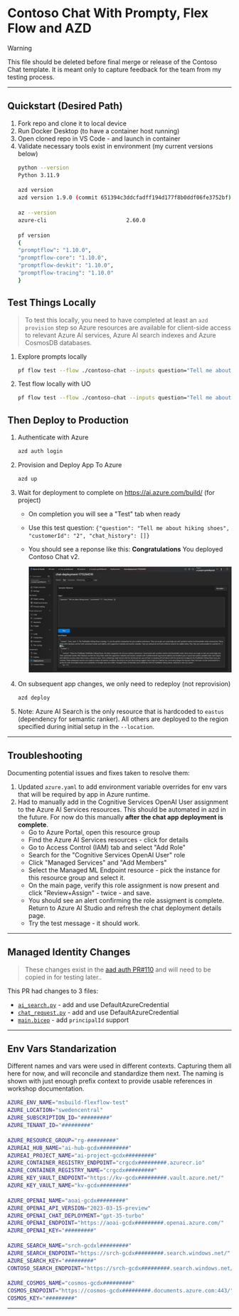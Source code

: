 # Contoso Chat With Prompty, Flex Flow and AZD

> [!WARNING]
> This file should be deleted before final merge or release of the Contoso Chat template. It is meant only to capture feedback for the team from my testing process.

---

## Quickstart (Desired Path)

1. Fork repo and clone it to local device
1. Run Docker Desktop (to have a container host running)
1. Open cloned repo in VS Code - and launch in container
1. Validate necessary tools exist in environment (my current versions below)
    ```bash 
    python --version
    Python 3.11.9

    azd version
    azd version 1.9.0 (commit 651394c3ddcfadff194d177f8b0ddf06fe3752bf)

    az --version
    azure-cli                         2.60.0

    pf version
    {
    "promptflow": "1.10.0",
    "promptflow-core": "1.10.0",
    "promptflow-devkit": "1.10.0",
    "promptflow-tracing": "1.10.0"
    }
    ```

## Test Things Locally 

> To test this locally, you need to have completed at least an `azd provision` step so Azure resources are available for client-side access to relevant Azure AI services, Azure AI search indexes and Azure CosmosDB databases.

1. Explore prompts locally
    ```bash
    pf flow test --flow ./contoso-chat --inputs question="Tell me about hiking shoes" chat_history=[] customerId="2"
    ```
1. Test flow locally with UO
    ```bash
    pf flow test --flow ./contoso-chat --inputs question="Tell me about hiking shoes" chat_history=[] customerId="2" --ui
    ```

## Then Deploy to Production

1. Authenticate with Azure
    ```bash
    azd auth login
    ```
1. Provision and Deploy App To Azure
    ```bash
    azd up
    ```
1. Wait for deployment to complete on https://ai.azure.com/build/ (for project)
    - On completion you will see a "Test" tab when ready
    - Use this test question: `{"question": "Tell me about hiking shoes", "customerId": "2", "chat_history": []}` 
    - You should see a reponse like this: **Congratulations** You deployed Contoso Chat v2.

      ![Contoso Chat Test](./img/azd-contoso-chat-test.png)
1. On subsequent app changes, we only need to redeploy (not reprovision)
    ```bash
    azd deploy
    ```
1. Note: Azure AI Search is the only resource that is hardcoded to `eastus` (dependency for semantic ranker). All others are deployed to the region specified during initial setup in the `--location`.

---

## Troubleshooting

Documenting potential issues and fixes taken to resolve them:

1. Updated `azure.yaml` to add environment variable overrides for env vars that will be required by app in Azure runtime.
1. Had to manually add in the Cognitive Services OpenAI User assignment to the Azure AI Services resources. This should be automated in azd in the future. For now do this manually **after the chat app deployment is complete**.
    - Go to Azure Portal, open this resource group
    - Find the Azure AI Services resources - click for details
    - Go to Access Control (IAM) tab and select "Add Role"
    - Search for the "Cognitive Services OpenAI User" role
    - Click "Managed Services" and "Add Members"
    - Select the Managed ML Endpoint resource - pick the instance for this resource group and select it.
    - On the main page, verify this role assignment is now present and click "Review+Assign" - twice - and save.
    - You should see an alert confirming the role assigment is complete. Return to Azure AI Studio and refresh the chat deployment details page.
    - Try the test message - it should work. 

---

## Managed Identity Changes

> These changes exist in the [aad auth PR#110](https://github.com/Azure-Samples/contoso-chat/pull/110/files) and will need to be copied in for testing later..

This PR had changes to 3 files:
- [`ai_search.py`](https://github.com/Azure-Samples/contoso-chat/pull/110/files#diff-6c0251d538c1b48e689a30f577c3668096de92079407f0337cbe5b9962ae922b) - add and use DefaultAzureCredential
- [`chat_request.py`](https://github.com/Azure-Samples/contoso-chat/pull/110/files#diff-43c2f1da4e97373ae88c1685935a829c375946f1f98a8b1845e98db41cba18d3) - add and use DefaultAzureCredential
- [`main.bicep`](https://github.com/Azure-Samples/contoso-chat/pull/110/files#diff-7ef659fc9cf6968e718894d300490b14ea7a52091e7d4bcffae3a5029ac721d4) - add `principalId` support

---

## Env Vars Standarization

Different names and vars were used in different contexts. Capturing them all here for now, and will reconcile and standardize them next. The naming is shown with just enough prefix context to provide usable references in workshop documentation.

```bash
AZURE_ENV_NAME="msbuild-flexflow-test"
AZURE_LOCATION="swedencentral"
AZURE_SUBSCRIPTION_ID="#########"
AZURE_TENANT_ID="#########"

AZURE_RESOURCE_GROUP="rg-#########"
AZUREAI_HUB_NAME="ai-hub-gcdx#########"
AZUREAI_PROJECT_NAME="ai-project-gcdx#########"
AZURE_CONTAINER_REGISTRY_ENDPOINT="crgcdx#########.azurecr.io"
AZURE_CONTAINER_REGISTRY_NAME="crgcdx#########"
AZURE_KEY_VAULT_ENDPOINT="https://kv-gcdx#########.vault.azure.net/"
AZURE_KEY_VAULT_NAME="kv-gcdx#########"

AZURE_OPENAI_NAME="aoai-gcdx#########"
AZURE_OPENAI_API_VERSION="2023-03-15-preview"
AZURE_OPENAI_CHAT_DEPLOYMENT="gpt-35-turbo"
AZURE_OPENAI_ENDPOINT="https://aoai-gcdx#########.openai.azure.com/"
AZURE_OPENAI_KEY="#########"

AZURE_SEARCH_NAME="srch-gcdxl#########"
AZURE_SEARCH_ENDPOINT="https://srch-gcdx#########.search.windows.net/"
AZURE_SEARCH_KEY="#########"
CONTOSO_SEARCH_ENDPOINT="https://srch-gcdx#########.search.windows.net/"

AZURE_COSMOS_NAME="cosmos-gcdx#########"
COSMOS_ENDPOINT="https://cosmos-gcdx#########.documents.azure.com:443/"
COSMOS_KEY="#########"
```

---